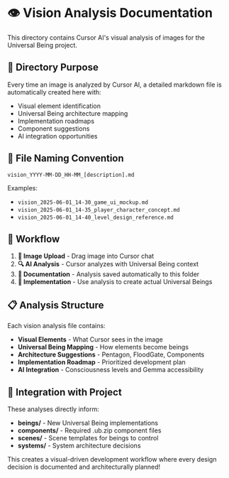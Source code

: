 # 👁️ Vision Analysis Documentation

This directory contains Cursor AI's visual analysis of images for the Universal Being project.

## 📁 Directory Purpose
Every time an image is analyzed by Cursor AI, a detailed markdown file is automatically created here with:
- Visual element identification
- Universal Being architecture mapping
- Implementation roadmaps
- Component suggestions
- AI integration opportunities

## 📝 File Naming Convention
`vision_YYYY-MM-DD_HH-MM_[description].md`

Examples:
- `vision_2025-06-01_14-30_game_ui_mockup.md`
- `vision_2025-06-01_14-35_player_character_concept.md`
- `vision_2025-06-01_14-40_level_design_reference.md`

## 🔄 Workflow
1. **📸 Image Upload** - Drag image into Cursor chat
2. **🔍 AI Analysis** - Cursor analyzes with Universal Being context
3. **💾 Documentation** - Analysis saved automatically to this folder
4. **🚀 Implementation** - Use analysis to create actual Universal Beings

## 📋 Analysis Structure
Each vision analysis file contains:
- **Visual Elements** - What Cursor sees in the image
- **Universal Being Mapping** - How elements become beings
- **Architecture Suggestions** - Pentagon, FloodGate, Components
- **Implementation Roadmap** - Prioritized development plan
- **AI Integration** - Consciousness levels and Gemma accessibility

## 🌟 Integration with Project
These analyses directly inform:
- **beings/** - New Universal Being implementations
- **components/** - Required .ub.zip component files  
- **scenes/** - Scene templates for beings to control
- **systems/** - System architecture decisions

This creates a visual-driven development workflow where every design decision is documented and architecturally planned!